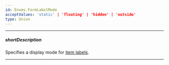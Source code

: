 ```yaml
---
id: Enums.FormLabelMode
acceptValues: 'static' | 'floating' | 'hidden' | 'outside'
type: Union
---
```

---
##### shortDescription
Specifies a display mode for [item labels](/Documentation/ApiReference/UI_Components/dxForm/Item_Types/SimpleItem/label/).

---
<!--
dxFormOptions.labelMode(10 UI Components\dxForm\1 Configuration\labelMode.md)(ui\form.d.ts)
-->